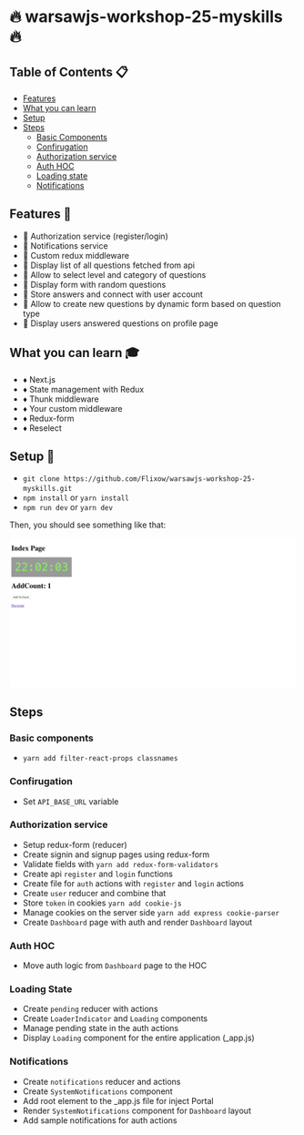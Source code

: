 # :fire: warsawjs-workshop-25-myskills :fire:

## Table of Contents :clipboard:

- [Features](#features)
- [What you can learn](#what-you-can-learn)
- [Setup](#setup)
- [Steps](#steps)
  - [Basic Components](#basic-components)
  - [Confirugation](#configuration)
  - [Authorization service](#authorization-service)
  - [Auth HOC](#auth-hoc)
  - [Loading state](#loading-state)
  - [Notifications](#notifications)

## Features :speedboat:
* :gem: Authorization service (register/login)
* :gem: Notifications service
* :gem: Custom redux middleware
* :gem: Display list of all questions fetched from api
* :gem: Allow to select level and category of questions
* :gem: Display form with random questions
* :gem: Store answers and connect with user account
* :gem: Allow to create new questions by dynamic form based on question type
* :gem: Display users answered questions on profile page


## What you can learn :mortar_board:
* :diamonds: Next.js
* :diamonds: State management with Redux
* :diamonds: Thunk middleware
* :diamonds: Your custom middleware
* :diamonds: Redux-form
* :diamonds: Reselect

## Setup :hammer:
* ```git clone https://github.com/Flixow/warsawjs-workshop-25-myskills.git```
* ```npm install``` or ```yarn install```
* ```npm run dev``` or ```yarn dev```

Then, you should see something like that:

![](static/screenshot.png)

## Steps
### Basic components
* ```yarn add filter-react-props classnames```

### Confirugation
* Set `API_BASE_URL` variable

### Authorization service
* Setup redux-form (reducer)
* Create signin and signup pages using redux-form
* Validate fields with ```yarn add redux-form-validators```
* Create api `register` and `login` functions
* Create file for `auth` actions with `register` and `login` actions
* Create `user` reducer and combine that
* Store `token` in cookies ```yarn add cookie-js```
* Manage cookies on the server side ```yarn add express cookie-parser```
* Create `Dashboard` page with auth and render `Dashboard` layout

### Auth HOC
* Move auth logic from `Dashboard` page to the HOC

### Loading State
* Create `pending` reducer with actions
* Create `LoaderIndicator` and `Loading` components
* Manage pending state in the auth actions
* Display `Loading` component for the entire application (_app.js)

### Notifications
* Create `notifications` reducer and actions
* Create `SystemNotifications` component
* Add root element to the _app.js file for inject Portal
* Render `SystemNotifications` component for `Dashboard` layout
* Add sample notifications for auth actions
